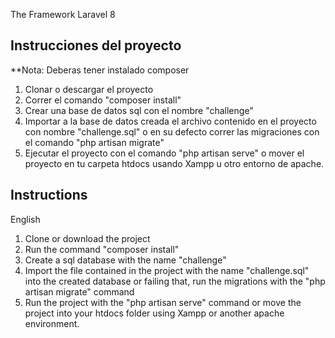 The Framework Laravel 8

## Instrucciones del proyecto

**Nota: Deberas tener instalado composer

1. Clonar o descargar el proyecto
2. Correr el comando "composer install"
3. Crear una base de datos sql con el nombre "challenge"
4. Importar a la base de datos creada el archivo contenido en el proyecto con nombre "challenge.sql"
    o en su defecto correr las migraciones con el comando "php artisan migrate"
6. Ejecutar el proyecto con el comando "php artisan serve" o mover el proyecto en tu carpeta htdocs usando Xampp u otro entorno de apache.

## Instructions 
English
1. Clone or download the project
2. Run the command "composer install"
3. Create a sql database with the name "challenge"
4. Import the file contained in the project with the name "challenge.sql" into the created database
      or failing that, run the migrations with the "php artisan migrate" command
6. Run the project with the "php artisan serve" command or move the project into your htdocs folder using Xampp or another apache environment.
